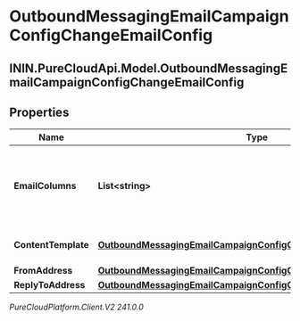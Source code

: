 # OutboundMessagingEmailCampaignConfigChangeEmailConfig

## ININ.PureCloudApi.Model.OutboundMessagingEmailCampaignConfigChangeEmailConfig

## Properties

|Name | Type | Description | Notes|
|------------ | ------------- | ------------- | -------------|
| **EmailColumns** | **List&lt;string&gt;** | The Contact List column specifying the email to send to the contact. | [optional] |
| **ContentTemplate** | [**OutboundMessagingEmailCampaignConfigChangeResponseRef**](OutboundMessagingEmailCampaignConfigChangeResponseRef) | A reference for a Response | [optional] |
| **FromAddress** | [**OutboundMessagingEmailCampaignConfigChangeFromEmailAddress**](OutboundMessagingEmailCampaignConfigChangeFromEmailAddress) |  | [optional] |
| **ReplyToAddress** | [**OutboundMessagingEmailCampaignConfigChangeReplyToEmailAddress**](OutboundMessagingEmailCampaignConfigChangeReplyToEmailAddress) |  | [optional] |



_PureCloudPlatform.Client.V2 241.0.0_
